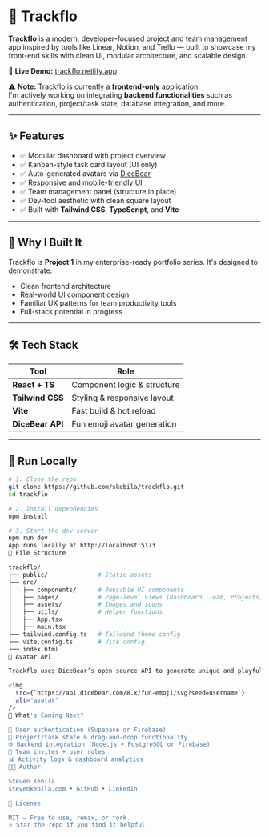 # 🧠 Trackflo

**Trackflo** is a modern, developer-focused project and team management app inspired by tools like Linear, Notion, and Trello — built to showcase my front-end skills with clean UI, modular architecture, and scalable design.

🚀 **Live Demo:** [trackflo.netlify.app](https://trackflo.netlify.app)

⚠️ **Note:** Trackflo is currently a **frontend-only** application.  
I'm actively working on integrating **backend functionalities** such as authentication, project/task state, database integration, and more.

---

## ✨ Features

- ✅ Modular dashboard with project overview
- ✅ Kanban-style task card layout (UI only)
- ✅ Auto-generated avatars via [DiceBear](https://www.dicebear.com/styles/fun-emoji)
- ✅ Responsive and mobile-friendly UI
- ✅ Team management panel (structure in place)
- ✅ Dev-tool aesthetic with clean square layout
- ✅ Built with **Tailwind CSS**, **TypeScript**, and **Vite**

---

## 🎯 Why I Built It

Trackflo is **Project 1** in my enterprise-ready portfolio series. It's designed to demonstrate:

- Clean frontend architecture
- Real-world UI component design
- Familiar UX patterns for team productivity tools
- Full-stack potential in progress

---

## 🛠️ Tech Stack

| Tool             | Role                             |
|------------------|----------------------------------|
| **React + TS**   | Component logic & structure      |
| **Tailwind CSS** | Styling & responsive layout      |
| **Vite**         | Fast build & hot reload          |
| **DiceBear API** | Fun emoji avatar generation      |

---

## 🧪 Run Locally

```bash
# 1. Clone the repo
git clone https://github.com/skebila/trackflo.git
cd trackflo

# 2. Install dependencies
npm install

# 3. Start the dev server
npm run dev
App runs locally at http://localhost:5173
📁 File Structure

trackflo/
├── public/              # Static assets
├── src/
│   ├── components/      # Reusable UI components
│   ├── pages/           # Page-level views (Dashboard, Team, Projects)
│   ├── assets/          # Images and icons
│   ├── utils/           # Helper functions
│   ├── App.tsx
│   ├── main.tsx
├── tailwind.config.ts   # Tailwind theme config
├── vite.config.ts       # Vite config
└── index.html
🎨 Avatar API

Trackflo uses DiceBear’s open-source API to generate unique and playful avatars:

<img
  src={`https://api.dicebear.com/8.x/fun-emoji/svg?seed=username`}
  alt="avatar"
/>
📍 What's Coming Next?

🔐 User authentication (Supabase or Firebase)
🧠 Project/task state & drag-and-drop functionality
🌐 Backend integration (Node.js + PostgreSQL or Firebase)
📨 Team invites + user roles
📊 Activity logs & dashboard analytics
🧑‍💻 Author

Steven Kebila
stevenkebila.com • GitHub • LinkedIn

📜 License

MIT – Free to use, remix, or fork.
⭐ Star the repo if you find it helpful!
